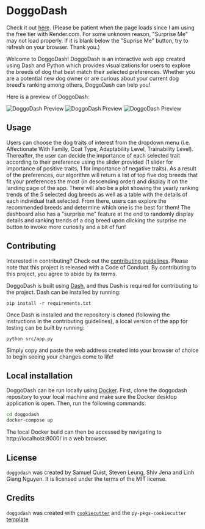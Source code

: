 # DoggoDash
Check it out [here](https://doggodash.onrender.com).  (Please be patient when the page loads since I am using the free tier with Render.com. For some unknown reason, "Surprise Me" may not load properly. If it is blank below the "Suprise Me" button, try to refresh on your browser. Thank you.)

Welcome to DoggoDash! DoggoDash is an interactive web app created using Dash and Python which provides visualizations for users to explore the breeds of dog that best match their selected preferences. Whether you are a potential new dog owner or are curious about your current dog breed's ranking among others, DoggoDash can help you! 

Here is a preview of DoggoDash:

![DoggoDash Preview](doc/images/sketch.png)
![DoggoDash Preview](doc/images/sketch2.png)
![DoggoDash Preview](doc/images/surpriseme.png)

## Usage

Users can choose the dog traits of interest from the dropdown menu (i.e. Affectionate With Family, Coat Type, Adaptability Level, Trainability Level). Thereafter, the user can decide the importance of each selected trait according to their preference using the slider provided (1 slider for importance of positive traits, 1 for importance of negative traits). As a result of the preferences, our algorithm will return a list of top five dog breeds that fit your preferences the most (in descending order) and display it on the landing page of the app. There will also be a plot showing the yearly ranking trends of the 5 selected dog breeds as well as a table with the details of each individual trait selected. From there, users can explore the recommended breeds and determine which one is the best for them! The dashboard also has a "surprise me" feature at the end to randomly display details and ranking trends of a dog breed upon clicking the surprise me button to invoke more curiosity and a bit of fun!

## Contributing

Interested in contributing? Check out the [contributing guidelines](https://github.com/UBC-MDS/doggodash/blob/main/CONTRIBUTING.md). Please note that this project is released with a Code of Conduct. By contributing to this project, you agree to abide by its terms.

DoggoDash is built using [Dash](https://dash.plotly.com/), and thus Dash is required for contributing to the project. Dash can be installed by running:
```
pip install -r requirements.txt
```
Once Dash is installed and the repository is cloned (following the instructions in the contributing guidelines), a local version of the app for testing can be built by running:
```
python src/app.py
```
Simply copy and paste the web address created into your browser of choice to begin seeing your changes come to life!

## Local installation

DoggoDash can be run locally using [Docker](https://www.docker.com/). First, clone the doggodash repository to your local machine and make sure the Docker desktop application is open. Then, run the following commands:
```bash
cd doggodash
docker-compose up
```
The local Docker build can then be accessed by navigating to http://localhost:8000/ in a web browser.

## License

`doggodash` was created by Samuel Quist, Steven Leung, Shiv Jena and Linh Giang Nguyen. It is licensed under the terms of the MIT license.

## Credits

`doggodash` was created with [`cookiecutter`](https://cookiecutter.readthedocs.io/en/latest/) and the `py-pkgs-cookiecutter` [template](https://github.com/py-pkgs/py-pkgs-cookiecutter).
